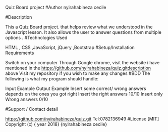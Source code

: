 Quiz Board project
#Author nyirahabineza cecile

#Description

This a Quiz Board project. that helps review what we understood in the Javascript lesson.
It also allows the user to answer questions from multiple options .
#Technologies Used

HTML , CSS ,JavaScript, jQuery ,Bootstrap
#Setup/Installation Requirements

Switch on your computer
Through Google chrome, visit the website i have mentioned in the https://github.com/nyirahabineza/quiz.gitdescription above
Visit my repository if you wish to make any changes 
#BDD The following is what my program should handle:

Input Example	Output Example
Insert some correct/ wrong answers	depends on the ones you got right
Insert the right answers	10/10
Insert only Wrong answers	0/10

#Support / Contact detail

https://github.com/nyirahabineza/quiz.git
Tel:0782136949
#License [MIT] Copyright (c) { year 2018} {nyirahabineza cecile}